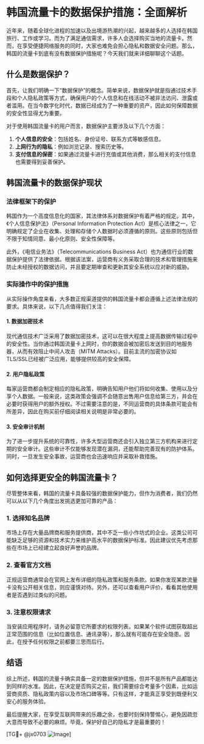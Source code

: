 # 韩国流量卡的数据保护措施：全面解析

近年来，随着全球化进程的加速以及出境游热潮的兴起，越来越多的人选择在韩国旅行、工作或学习。而为了满足通信需求，许多人会选择购买当地的流量卡。然而，在享受便捷网络服务的同时，大家也难免会担心隐私和数据安全问题。那么，韩国的流量卡到底有没有数据保护措施呢？今天我们就来详细聊聊这个话题。

## 什么是数据保护？

首先，让我们明确一下“数据保护”的概念。简单来说，数据保护就是指通过技术手段和个人隐私政策等方式，确保用户的个人信息和在线活动不被非法访问、泄露或者滥用。在当今数字化时代，数据已经成为了一种重要的资产，因此如何保障数据的安全性显得尤为重要。

对于使用韩国流量卡的用户而言，数据保护主要涉及以下几个方面：
1. **个人信息的安全**：包括姓名、身份证号、联系方式等敏感信息。
2. **上网行为的隐私**：例如浏览记录、搜索历史等。
3. **支付信息的保密**：如果通过流量卡进行充值或其他消费，那么相关的支付信息也需要得到妥善保护。

## 韩国流量卡的数据保护现状

### 法律框架下的保护

韩国作为一个高度信息化的国家，其法律体系对数据保护有着严格的规定。其中，《个人信息保护法》（Personal Information Protection Act）是核心法律之一，它明确规定了企业在收集、处理和存储个人数据时必须遵循的原则。这些原则包括但不限于知情同意、最小化原则、安全性保障等。

此外，《电信业务法》（Telecommunications Business Act）也为通信行业的数据保护提供了法律依据。根据该法案，运营商有义务采取合理的技术和管理措施来防止未经授权的数据访问，并且要定期审查和更新其安全系统以应对新的威胁。

### 实际操作中的保护措施

从实际操作角度来看，大多数正规渠道提供的韩国流量卡都会遵循上述法律法规的要求。具体来说，以下几点值得我们关注：

#### 1. 数据加密技术
现代通信技术广泛采用了数据加密技术，这可以在很大程度上提高数据传输过程中的安全性。当你通过韩国流量卡上网时，你的数据会被加密后发送到目的地服务器，从而有效阻止中间人攻击（MITM Attacks）。目前主流的加密协议如TLS/SSL已经被广泛应用，能够提供较高的安全保障。

#### 2. 用户隐私政策
每家运营商都会制定相应的隐私政策，明确告知用户他们将如何收集、使用以及分享个人数据。一般来说，这类政策会强调不会随意出售用户信息给第三方，并会在必要时获得用户的额外授权。不过需要注意的是，不同运营商的具体条款可能会有所差异，因此在购买前仔细阅读相关说明是非常必要的。

#### 3. 安全审计机制
为了进一步提升系统的可靠性，许多大型运营商还会引入独立第三方机构来进行定期的安全审计。这些审计不仅能够发现潜在漏洞，还能帮助完善现有的防护体系。同时，一旦发生安全事故，运营商也会迅速响应并采取补救措施。

## 如何选择更安全的韩国流量卡？

尽管整体来看，韩国的流量卡具备较强的数据保护能力，但作为消费者，我们仍然可以从以下几个角度出发挑选更加可靠的产品：

### 1. 选择知名品牌
市场上存在大量品牌商和服务提供商，其中不乏一些小作坊式的企业。这类公司可能缺乏足够的资源和技术实力来维护高水平的数据保护标准。因此建议优先考虑那些在市场上已经建立起良好声誉的品牌。

### 2. 查看官方文档
正规运营商通常会在官网上发布详细的隐私政策和服务条款。如果你发现某款流量卡没有公开相关信息，则应谨慎对待。另外，还可以查看用户评价，看看其他使用者是否遇到过类似的问题。

### 3. 注意权限请求
当安装应用程序时，请务必留意它所要求的权限列表。如果某个软件试图获取超出正常范围的信息（比如位置信息、通讯录等），那么就有可能存在安全隐患。因此，在授予任何权限之前都要三思而后行。

## 结语

综上所述，韩国的流量卡确实具备一定的数据保护措施，但并不是所有产品都能达到同样的水准。因此，在决定是否购买之前，我们需要综合考量多个因素，比如运营商资质、隐私政策内容以及市场口碑等等。只有这样，才能真正享受到既便利又安心的服务体验。

最后提醒大家，在享受互联网带来的乐趣之余，也要时刻保持警惕心，避免因疏忽大意而导致不必要的麻烦。毕竟，保护好自己的隐私才是最重要的！

[TG💪+ @jx0703 ![Image](https://github.com/user-attachments/assets/dbca1d08-cadb-493c-b0ec-ad6f7a83f270)]
